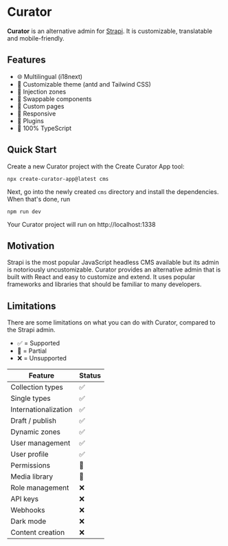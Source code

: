 # Curator

**Curator** is an alternative admin for [Strapi](https://www.strapi.io). It is customizable, translatable and mobile-friendly.

## Features

- 🌐 Multilingual (i18next)
- 🎨 Customizable theme (antd and Tailwind CSS)
- 🧩 Injection zones
- 🧱 Swappable components
- 📜 Custom pages
- 📱 Responsive
- 🔌 Plugins
- 💯 100% TypeScript

## Quick Start

Create a new Curator project with the Create Curator App tool:

```shell
npx create-curator-app@latest cms
```

Next, go into the newly created `cms` directory and install the dependencies. When that's done, run

```shell
npm run dev
```

Your Curator project will run on http://localhost:1338

## Motivation

Strapi is the most popular JavaScript headless CMS available but its admin is notoriously uncustomizable. Curator
provides an alternative admin that is built with React and easy to customize and extend. It uses popular frameworks and
libraries that should be familiar to many developers.

## Limitations

There are some limitations on what you can do with Curator, compared to the Strapi admin.

- ✅ = Supported
- 🚧 = Partial
- ❌ = Unsupported

| Feature              | Status |
| -------------------- | ------ |
| Collection types     | ✅     |
| Single types         | ✅     |
| Internationalization | ✅     |
| Draft / publish      | ✅     |
| Dynamic zones        | ✅     |
| User management      | ✅     |
| User profile         | ✅     |
| Permissions          | 🚧️    |
| Media library        | 🚧️    |
| Role management      | ❌     |
| API keys             | ❌     |
| Webhooks             | ❌     |
| Dark mode            | ❌     |
| Content creation     | ❌     |
